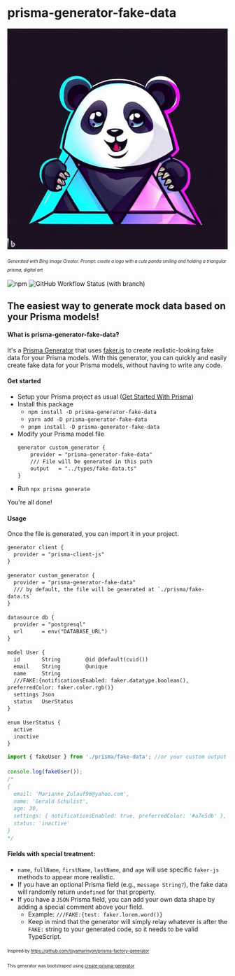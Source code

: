 # prisma-generator-fake-data

![Generated with Bing Image Creator. Prompt: create a logo with a cute panda smiling and holding a triangular prisma, digital art](assets/logo.jpg)

<sup><sub>_Generated with Bing Image Creator. Prompt: create a logo with a cute panda smiling and holding a triangular prisma, digital art_</sub></sup>

![npm](https://img.shields.io/npm/v/prisma-generator-fake-data)
![GitHub Workflow Status (with branch)](https://img.shields.io/github/actions/workflow/status/luisrudge/prisma-generator-fake-data/CI.yml?branch=main)

## The easiest way to generate mock data based on your Prisma models!

#### What is prisma-generator-fake-data?

It's a [Prisma Generator](https://www.prisma.io/docs/concepts/components/prisma-schema/generators) that uses [faker.js](https://fakerjs.dev/) to create realistic-looking fake data for your Prisma models. With this generator, you can quickly and easily create fake data for your Prisma models, without having to write any code.

#### Get started

- Setup your Prisma project as usual ([Get Started With Prisma](https://www.prisma.io/docs/getting-started))
- Install this package
  - `npm install -D prisma-generator-fake-data`
  - `yarn add -D prisma-generator-fake-data`
  - `pnpm install -D prisma-generator-fake-data`
- Modify your Prisma model file
  ```prisma
  generator custom_generator {
      provider = "prisma-generator-fake-data"
      /// File will be generated in this path
      output   = "../types/fake-data.ts"
  }
  ```
- Run `npx prisma generate`

You're all done!

#### Usage

Once the file is generated, you can import it in your project.

```prisma
generator client {
  provider = "prisma-client-js"
}

generator custom_generator {
  provider = "prisma-generator-fake-data"
  /// by default, the file will be generated at `./prisma/fake-data.ts`
}

datasource db {
  provider = "postgresql"
  url      = env("DATABASE_URL")
}

model User {
  id       String        @id @default(cuid())
  email    String        @unique
  name     String
  ///FAKE:{notificationsEnabled: faker.datatype.boolean(), preferredColor: faker.color.rgb()}
  settings Json
  status   UserStatus
}

enum UserStatus {
  active
  inactive
}
```

```ts
import { fakeUser } from './prisma/fake-data'; //or your custom output path

console.log(fakeUser());
/*
{
  email: 'Marianne_Zulauf96@yahoo.com',
  name: 'Gerald Schulist',
  age: 30,
  settings: { notificationsEnabled: true, preferredColor: '#a7e5db' },
  status: 'inactive'
}
*/
```

#### Fields with special treatment:

- `name`, `fullName`, `firstName`, `lastName`, and `age` will use specific `faker-js` methods to appear more realistic.
- If you have an optional Prisma field (e.g., `message String?`), the fake data will randomly return `undefined` for that property.
- If you have a `JSON` Prisma field, you can add your own data shape by adding a special comment above your field.
  - Example: `///FAKE:{test: faker.lorem.word()}`
  - Keep in mind that the generator will simply relay whatever is after the `FAKE:` string to your generated code, so it needs to be valid TypeScript.

<sup><sub>Inspired by https://github.com/toyamarinyon/prisma-factory-generator</sub></sup>

<sup><sub>This generator was bootstraped using [create-prisma-generator](https://github.com/YassinEldeeb/create-prisma-generator)
</sub></sup>
